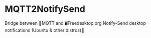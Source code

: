 # MQTT2NotifySend
Bridge between 🌉MQTT and 🖥️Freedesktop.org Notify-Send desktop notifications (Ubuntu &amp; other distros)🐧
